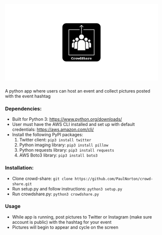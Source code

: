 # ![CrowdShare](media/promo.jpg) 
A python app where users can host an event and collect pictures posted with the event hashtag

### Dependencies: ###

* Built for Python 3: https://www.python.org/downloads/
* User must have the AWS CLI installed and set up with default credentials: https://aws.amazon.com/cli/
* Install the following PyPI packages:
	1. Twitter client: `pip3 install twitter`
	2. Python imaging library: `pip3 install pillow`
	3. Python requests library: `pip3 install requests` 
	4. AWS Boto3 library: `pip3 install boto3`

### Installation: ###

* Clone crowd-share: `git clone https://github.com/PaulNorton/crowd-share.git`
* Run setup.py and follow instructions: `python3 setup.py`
* Run crowdshare.py: `python3 crowdshare.py`

### Usage ###

* While app is running, post pictures to Twitter or Instagram (make sure account is public) with the hashtag for your event
* Pictures will begin to appear and cycle on the screen
